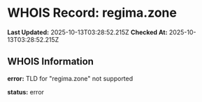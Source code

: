# WHOIS Record: regima.zone

**Last Updated:** 2025-10-13T03:28:52.215Z
**Checked At:** 2025-10-13T03:28:52.215Z

## WHOIS Information

**error:** TLD for "regima.zone" not supported

**status:** error

